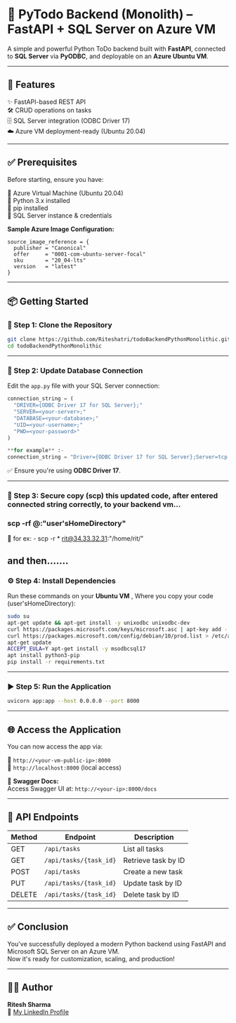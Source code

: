 # 🐍 PyTodo Backend (Monolith) – FastAPI + SQL Server on Azure VM

A simple and powerful Python ToDo backend built with **FastAPI**, connected to **SQL Server** via **PyODBC**, and deployable on an **Azure Ubuntu VM**.

---

## 🚀 Features

✨ FastAPI-based REST API  
🛠️ CRUD operations on tasks  
🗄️ SQL Server integration (ODBC Driver 17)  
☁️ Azure VM deployment-ready (Ubuntu 20.04)

---

## ✅ Prerequisites

Before starting, ensure you have:

🔹 Azure Virtual Machine (Ubuntu 20.04)  
🔹 Python 3.x installed  
🔹 pip installed  
🔹 SQL Server instance & credentials  

**Sample Azure Image Configuration:**

```hcl
source_image_reference = {
  publisher = "Canonical"
  offer     = "0001-com-ubuntu-server-focal"
  sku       = "20_04-lts"
  version   = "latest"
}
```

---

## 📦 Getting Started

### 🔧 Step 1: Clone the Repository

```bash
git clone https://github.com/Riteshatri/todoBackendPythonMonolithic.git
cd todoBackendPythonMonolithic
```

---

### 🔑 Step 2: Update Database Connection

Edit the `app.py` file with your SQL Server connection:

```python
connection_string = (
  "DRIVER={ODBC Driver 17 for SQL Server};"
  "SERVER=<your-server>;"
  "DATABASE=<your-database>;"
  "UID=<your-username>;"
  "PWD=<your-password>"
)
```
```python
**for example** :-
connection_string = "Driver={ODBC Driver 17 for SQL Server};Server=tcp:riteshserver.database.windows.net,1433;Database=riteshdatabase;Uid=ritserver;Pwd=admin@1234;Encrypt=yes;TrustServerCertificate=no;Connection Timeout=30;"
```
✅ Ensure you're using **ODBC Driver 17**.

---
### 🔑 Step 3: Secure copy (scp) this updated code, after entered connected string correctly, to your backend vm...

###  **scp -rf <vmUserName>@<publicIPAddress>:"user'sHomeDirectory"**

📝 for ex: - scp -r * rit@34.33.32.31:"/home/rit/"

and then....... 
---

### ⚙️ Step 4: Install Dependencies

Run these commands on your **Ubuntu VM** , Where you copy your code (user'sHomeDirectory):

```bash
sudo su
apt-get update && apt-get install -y unixodbc unixodbc-dev
curl https://packages.microsoft.com/keys/microsoft.asc | apt-key add -
curl https://packages.microsoft.com/config/debian/10/prod.list > /etc/apt/sources.list.d/mssql-release.list
apt-get update
ACCEPT_EULA=Y apt-get install -y msodbcsql17
apt install python3-pip
pip install -r requirements.txt
```

---

### ▶️ Step 5: Run the Application

```bash
uvicorn app:app --host 0.0.0.0 --port 8000
```

---

## 🌐 Access the Application

You can now access the app via:

🔸 `http://<your-vm-public-ip>:8000`  
🔸 `http://localhost:8000` (local access)

📘 **Swagger Docs:**  
Access Swagger UI at: `http://<your-ip>:8000/docs`

---

## 🔗 API Endpoints

| Method | Endpoint               | Description               |
|--------|------------------------|---------------------------|
| GET    | `/api/tasks`           | List all tasks            |
| GET    | `/api/tasks/{task_id}` | Retrieve task by ID       |
| POST   | `/api/tasks`           | Create a new task         |
| PUT    | `/api/tasks/{task_id}` | Update task by ID         |
| DELETE | `/api/tasks/{task_id}` | Delete task by ID         |

---



## ✅ Conclusion

You've successfully deployed a modern Python backend using FastAPI and Microsoft SQL Server on an Azure VM.  
Now it's ready for customization, scaling, and production!

---

## 👨‍💻 Author

**Ritesh Sharma**  
🔗 [My LinkedIn Profile](https://www.linkedin.com/in/riteshatri)
